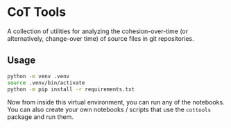 # CoT Tools

A collection of utilities for analyzing the cohesion-over-time (or alternatively, change-over time) of source files in git repositories.

## Usage

```bash
python -m venv .venv
source .venv/bin/activate
python -m pip install -r requirements.txt
```

Now from inside this virtual environment, you can run any of the notebooks. You can also create your own notebooks / scripts that use the `cottools` package and run them.
